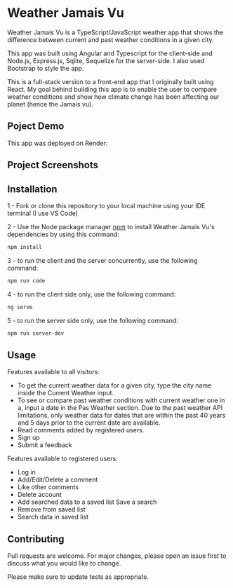 # Weather Jamais Vu 

Weather Jamais Vu is a TypeScript/JavaScript weather app that shows the difference between current and past weather conditions in a given city. 

This app was built using Angular and Typescript for the client-side and Node.js, Express.js, Sqlite, Sequelize for the server-side. I also used Bootstrap to style the app.

This is a full-stack version to a front-end app that I originally built using React. My goal behind building this app is to enable the user to compare weather conditions and show how climate change has been affecting our planet (hence the Jamais vu).


## Poject Demo

This app was deployed on Render:



## Project Screenshots



## Installation

1 - Fork or clone this repository to your local machine using your IDE terminal (I use VS Code)

2 - Use the Node package manager [npm](https://www.npmjs.com/) to install Weather Jamais Vu's dependencies by using this command:
```bash
npm install
```

3 - to run the client and the server concurrently, use the following command:
```bash
npm run code
```

4 - to run the client side only, use the following command:
```bash
ng serve
```

5 - to run the server side only, use the following command:
```bash
npm run server-dev
```

## Usage

Features available to all visitors:
- To get the current weather data for a given city, type the city name inside the Current Weather input. 
- To see or compare past weather conditions with current weather one in a, input a date in the Pas Weather section. Due to the past weather API limitations, only weather data for dates that are within the past 40 years and 5 days prior to the current date are available.
- Read comments added by registered users.
- Sign up
- Submit a feedback

Features available to registered users: 
- Log in
- Add/Edit/Delete a comment
- Like other comments
- Delete account
- Add searched data to a saved list Save a search 
- Remove from saved list
- Search data in saved list

## Contributing

Pull requests are welcome. For major changes, please open an issue first
to discuss what you would like to change.

Please make sure to update tests as appropriate.